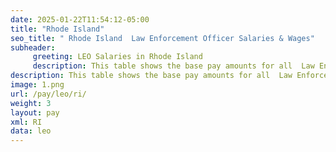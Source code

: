 ```yaml
---
date: 2025-01-22T11:54:12-05:00
title: "Rhode Island"
seo_title: " Rhode Island  Law Enforcement Officer Salaries & Wages"
subheader:
     greeting: LEO Salaries in Rhode Island
     description: This table shows the base pay amounts for all  Law Enforcement Officer employees based on the 2025 LEO Pay Scale, as published by the Office of Personnel Management.
description: This table shows the base pay amounts for all  Law Enforcement Officer employees based on the 2025 LEO Pay Scale, as published by the Office of Personnel Management.
image: 1.png
url: /pay/leo/ri/
weight: 3
layout: pay
xml: RI
data: leo
---
```


